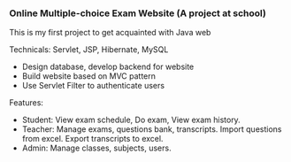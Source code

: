 ### Online Multiple-choice Exam Website (A project at school)
This is my first project to get acquainted with Java web

Technicals: Servlet, JSP, Hibernate, MySQL
- Design database, develop backend for website
- Build website based on MVC pattern
- Use Servlet Filter to authenticate users

Features:
- Student: View exam schedule, Do exam, View exam history.
- Teacher: Manage exams, questions bank, transcripts. Import questions from excel. Export transcripts to excel. 
- Admin: Manage classes, subjects, users.
